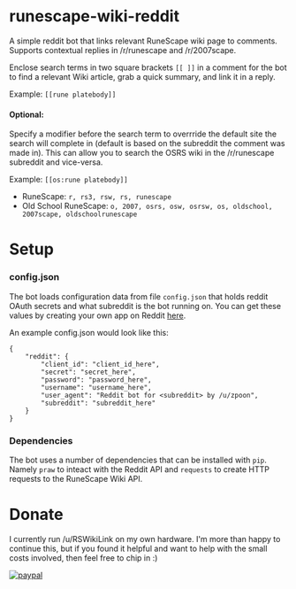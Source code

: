 # runescape-wiki-reddit
A simple reddit bot that links relevant RuneScape wiki page to comments. Supports contextual replies in /r/runescape and /r/2007scape.

Enclose search terms in two square brackets `[[ ]]` in a comment for the bot to find a relevant Wiki article, grab a quick summary, and link it in a reply.

Example: `[[rune platebody]]`

#### Optional:
Specify a modifier before the search term to overrride the default site the search will complete in (default is based on the subreddit the comment was made in). This can allow you to search the OSRS wiki in the /r/runescape subreddit and vice-versa.

Example: `[[os:rune platebody]]`

- RuneScape: `r, rs3, rsw, rs, runescape`
- Old School RuneScape: `o, 2007, osrs, osw, osrsw, os, oldschool, 2007scape, oldschoolrunescape`

# Setup

### config.json

The bot loads configuration data from file `config.json` that holds reddit OAuth secrets and what subreddit is the bot running on. You can get these values by creating your own app on Reddit [here](https://www.reddit.com/prefs/apps).

An example config.json would look like this:
```
{
    "reddit": {
        "client_id": "client_id_here",
        "secret": "secret_here",
        "password": "password_here",
        "username": "username_here",
        "user_agent": "Reddit bot for <subreddit> by /u/zpoon",
        "subreddit": "subreddit_here"
    }
}
```

### Dependencies

The bot uses a number of dependencies that can be installed with `pip`.  Namely `praw` to inteact with the Reddit API and `requests` to create HTTP requests to the RuneScape Wiki API. 

# Donate
I currently run /u/RSWikiLink on my own hardware. I'm more than happy to continue this, but if you found it helpful and want to help with the small costs involved, then feel free to chip in :)

[![paypal](https://www.paypalobjects.com/en_US/i/btn/btn_donateCC_LG.gif)](https://www.paypal.com/cgi-bin/webscr?cmd=_donations&business=A5KFGHFLNP6HS&currency_code=USD&source=url)
